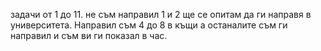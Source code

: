 задачи от 1 до 11. не съм направил 1 и 2 ще се опитам да ги направя в университета. Направил съм 4 до 8 в къщи а останалите съм ги направил и съм ви ги показал в час.
